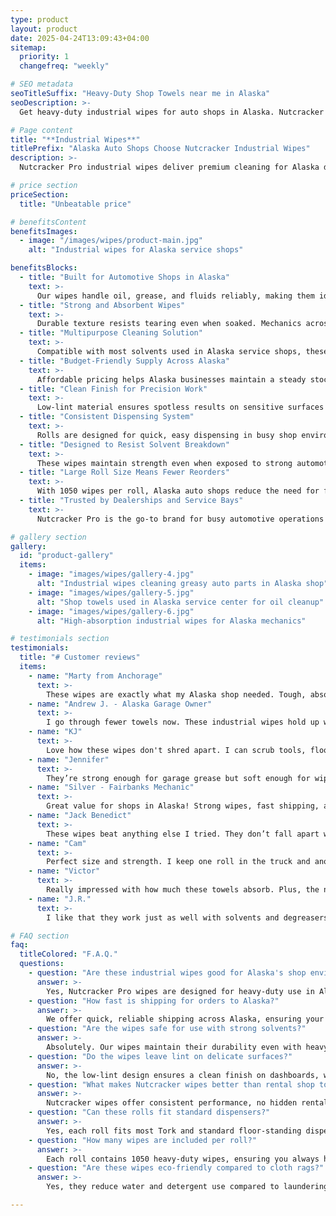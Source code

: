 ```yaml
---
type: product
layout: product
date: 2025-04-24T13:09:43+04:00
sitemap:
  priority: 1
  changefreq: "weekly"

# SEO metadata
seoTitleSuffix: "Heavy-Duty Shop Towels near me in Alaska"
seoDescription: >-
  Get heavy-duty industrial wipes for auto shops in Alaska. Nutcracker Pro offers lint-free, durable wipes with fast shipping for service centers and garages across the state.

# Page content
title: "**Industrial Wipes**"
titlePrefix: "Alaska Auto Shops Choose Nutcracker Industrial Wipes"
description: >-
  Nutcracker Pro industrial wipes deliver premium cleaning for Alaska dealerships and service centers. With 1050 strong wipes per roll, fast delivery, and lint-free performance, shop supplies stay stocked.

# price section
priceSection:
  title: "Unbeatable price"

# benefitsContent
benefitsImages:
  - image: "/images/wipes/product-main.jpg"
    alt: "Industrial wipes for Alaska service shops"

benefitsBlocks:
  - title: "Built for Automotive Shops in Alaska"
    text: >-
      Our wipes handle oil, grease, and fluids reliably, making them ideal for Alaska dealerships, service centers, and independent repair shops facing daily heavy-duty tasks.
  - title: "Strong and Absorbent Wipes"
    text: >-
      Durable texture resists tearing even when soaked. Mechanics across Alaska trust Nutcracker wipes for fast, effective cleanups that stand up to tough garage conditions.
  - title: "Multipurpose Cleaning Solution"
    text: >-
      Compatible with most solvents used in Alaska service shops, these wipes clean tools, machinery, and surfaces without leaving lint or residue behind.
  - title: "Budget-Friendly Supply Across Alaska"
    text: >-
      Affordable pricing helps Alaska businesses maintain a steady stock of reliable industrial wipes, reducing supply costs without sacrificing quality.
  - title: "Clean Finish for Precision Work"
    text: >-
      Low-lint material ensures spotless results on sensitive surfaces like interiors, dashboards, and windshield glass.
  - title: "Consistent Dispensing System"
    text: >-
      Rolls are designed for quick, easy dispensing in busy shop environments, keeping Alaska mechanics moving without interruption.
  - title: "Designed to Resist Solvent Breakdown"
    text: >-
      These wipes maintain strength even when exposed to strong automotive chemicals, essential for rugged garage operations.
  - title: "Large Roll Size Means Fewer Reorders"
    text: >-
      With 1050 wipes per roll, Alaska auto shops reduce the need for frequent reordering, saving time and operational costs.
  - title: "Trusted by Dealerships and Service Bays"
    text: >-
      Nutcracker Pro is the go-to brand for busy automotive operations that demand consistent performance from their shop supplies.

# gallery section
gallery:
  id: "product-gallery"
  items:
    - image: "images/wipes/gallery-4.jpg"
      alt: "Industrial wipes cleaning greasy auto parts in Alaska shop"
    - image: "images/wipes/gallery-5.jpg"
      alt: "Shop towels used in Alaska service center for oil cleanup"
    - image: "images/wipes/gallery-6.jpg"
      alt: "High-absorption industrial wipes for Alaska mechanics"

# testimonials section
testimonials:
  title: "# Customer reviews"
  items:
    - name: "Marty from Anchorage"
      text: >-
        These wipes are exactly what my Alaska shop needed. Tough, absorbent, and way better than the paper towels we used before.
    - name: "Andrew J. - Alaska Garage Owner"
      text: >-
        I go through fewer towels now. These industrial wipes hold up way better than others I've tried in Alaska's rough work conditions.
    - name: "KJ"
      text: >-
        Love how these wipes don't shred apart. I can scrub tools, floors, whatever I need without worrying they'll rip mid-job.
    - name: "Jennifer"
      text: >-
        They’re strong enough for garage grease but soft enough for wiping interiors. The rolls last a long time, especially important in our Alaska shop.
    - name: "Silver - Fairbanks Mechanic"
      text: >-
        Great value for shops in Alaska! Strong wipes, fast shipping, and solid performance on messy oil jobs and general cleanup.
    - name: "Jack Benedict"
      text: >-
        These wipes beat anything else I tried. They don’t fall apart when wet and last longer than basic shop towels.
    - name: "Cam"
      text: >-
        Perfect size and strength. I keep one roll in the truck and another at the shop. Way better than dragging around a case of rags.
    - name: "Victor"
      text: >-
        Really impressed with how much these towels absorb. Plus, the no-lint design means cleaner jobs without extra wiping.
    - name: "J.R."
      text: >-
        I like that they work just as well with solvents and degreasers. No breakdown or mess even with heavy chemicals.

# FAQ section
faq:
  titleColored: "F.A.Q."
  questions:
    - question: "Are these industrial wipes good for Alaska's shop environments?"
      answer: >-
        Yes, Nutcracker Pro wipes are designed for heavy-duty use in Alaska’s demanding shop conditions, resisting tears even in cold, wet, or dirty environments.
    - question: "How fast is shipping for orders to Alaska?"
      answer: >-
        We offer quick, reliable shipping across Alaska, ensuring your dealership or service shop gets industrial wipes without long delays.
    - question: "Are the wipes safe for use with strong solvents?"
      answer: >-
        Absolutely. Our wipes maintain their durability even with heavy automotive chemicals like degreasers and brake cleaners.
    - question: "Do the wipes leave lint on delicate surfaces?"
      answer: >-
        No, the low-lint design ensures a clean finish on dashboards, windshields, and other sensitive surfaces after wiping.
    - question: "What makes Nutcracker wipes better than rental shop towels?"
      answer: >-
        Nutcracker wipes offer consistent performance, no hidden rental costs, and no laundry hassles, saving you time and money.
    - question: "Can these rolls fit standard dispensers?"
      answer: >-
        Yes, each roll fits most Tork and standard floor-standing dispensers, making them easy to use in busy automotive shops.
    - question: "How many wipes are included per roll?"
      answer: >-
        Each roll contains 1050 heavy-duty wipes, ensuring you always have enough on hand for busy workdays.
    - question: "Are these wipes eco-friendly compared to cloth rags?"
      answer: >-
        Yes, they reduce water and detergent use compared to laundering shop rags, offering a cleaner, more sustainable solution for garages.

---
```

